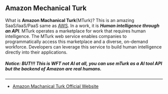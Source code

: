 ## Amazon Mechanical Turk

What is __Amazon Machanical Turk__(MTurk)? This is an amazing SaaS/IaaS/PaaS same as [AWS](../aws/aws.md). In a work, it is ___Human intelligence through an API___. MTurk operates a marketplace for work that requires human intelligence. The MTurk web service enables companies to programmatically access this marketplace and a diverse, on-demand workforce. Developers can leverage this service to build human intelligence directly into their applications.

##### Notice: BUT!!! This is WFT not AI at all, you can use mTurk as a AI tool API but the backend of Amazon are __real humans__. 


---
* [Amazon Machanical Turk Official Website](https://www.mturk.com)